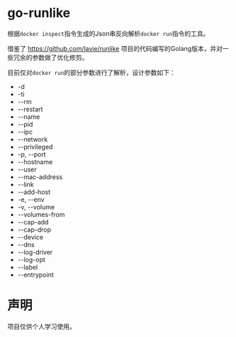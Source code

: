# go-runlike
根据`docker inspect`指令生成的Json串反向解析`docker run`指令的工具。

借鉴了 https://github.com/lavie/runlike 项目的代码编写的Golang版本，并对一些冗余的参数做了优化修剪。

目前仅对`docker run`的部分参数进行了解析，设计参数如下：
* -d
* -ti
* --rm
* --restart
* --name
* --pid
* --ipc
* --network
* --privileged
* -p, --port
* --hostname
* --user
* --mac-address
* --link
* --add-host
* -e, --env
* -v, --volume
* --volumes-from
* --cap-add
* --cap-drop
* --device
* --dns
* --log-driver
* --log-opt
* --label
* --entrypoint

# 声明
项目仅供个人学习使用。